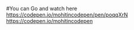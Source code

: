 #You can Go and watch here 
https://codepen.io/mohitincodepen/pen/poqqXrN
https://codepen.io/mohitincodepen

